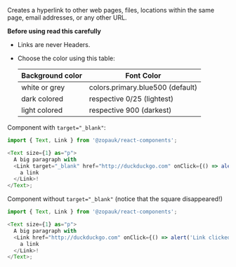 Creates a hyperlink to other web pages, files, locations within the same page, email addresses, or any other URL.

**Before using read this carefully**

- Links are never Headers.

- Choose the color using this table:

  | Background color | Font Color                       |
  | ---------------- | -------------------------------- |
  | white or grey    | colors.primary.blue500 (default) |
  | dark colored     | respective 0/25 (lightest)       |
  | light colored    | respective 900 (darkest)         |

Component with `target="_blank"`:

```js
import { Text, Link } from '@zopauk/react-components';

<Text size={1} as="p">
  A big paragraph with
  <Link target="_blank" href="http://duckduckgo.com" onClick={() => alert('Link clicked!')}>
    a link
  </Link>!
</Text>;
```

Component without `target="_blank"` (notice that the square disappeared!)

```js
import { Text, Link } from '@zopauk/react-components';

<Text size={1} as="p">
  A big paragraph with
  <Link href="http://duckduckgo.com" onClick={() => alert('Link clicked!')}>
    a link
  </Link>!
</Text>;
```
